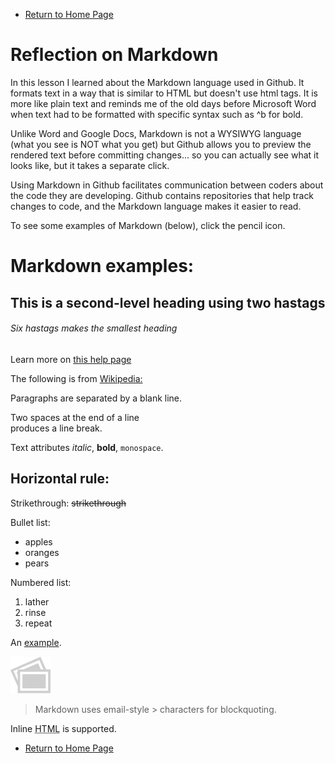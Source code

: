 - [Return to Home Page](/README.md)

# Reflection on Markdown
In this lesson I learned about the Markdown language used in Github. It formats text in a way that is similar to HTML but doesn't use html tags. It is more like plain text and reminds me of the old days before Microsoft Word when text had to be formatted with specific syntax such as ^b for bold.

Unlike Word and Google Docs, Markdown is not a WYSIWYG language (what you see is NOT what you get) but Github allows you to preview the rendered text before committing changes... so you can actually see what it looks like, but it takes a separate click.

Using Markdown in Github facilitates communication between coders about the code they are developing. Github contains repositories that help track changes to code, and the Markdown language makes it easier to read. 

To see some examples of Markdown (below), click the pencil icon.

# Markdown examples:

## This is a second-level heading using two hastags
###### Six hastags makes the smallest heading

Learn more on [this help page](https://help.github.com/en/github/writing-on-github/basic-writing-and-formatting-syntax#styling-text)

The following is from [Wikipedia:](https://en.wikipedia.org/wiki/Markdown#Example)

Paragraphs are separated
by a blank line.

Two spaces at the end of a line  
produces a line break.

Text attributes _italic_, **bold**, `monospace`.

Horizontal rule: 
---

Strikethrough:
~~strikethrough~~

Bullet list:

  * apples
  * oranges
  * pears

Numbered list:

  1. lather
  2. rinse
  3. repeat

An [example](http://example.com).

![Image](Icon-pictures.png "icon")

> Markdown uses email-style > characters for blockquoting.

Inline <abbr title="Hypertext Markup Language">HTML</abbr> is supported.

- [Return to Home Page](/README.md)

